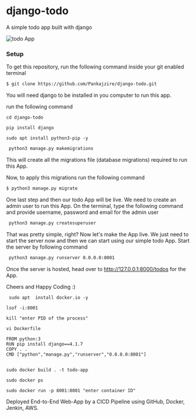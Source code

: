 # django-todo
A simple todo app built with django

![todo App](https://raw.githubusercontent.com/shreys7/django-todo/develop/staticfiles/todoApp.png)
### Setup
To get this repository, run the following command inside your git enabled terminal
```bash
$ git clone https://github.com/Pankajzire/django-todo.git
```
You will need django to be installed in you computer to run this app. 

run the following command

    cd django-todo

    pip install django
    
    sudo apt install python3-pip -y
```bash
 python3 manage.py makemigrations
```

This will create all the migrations file (database migrations) required to run this App.

Now, to apply this migrations run the following command
```bash
$ python3 manage.py migrate
```

One last step and then our todo App will be live. We need to create an admin user to run this App. On the terminal, type the following command and provide username, password and email for the admin user
```bash
 python3 manage.py createsuperuser
```

That was pretty simple, right? Now let's make the App live. We just need to start the server now and then we can start using our simple todo App. Start the server by following command

```bash
 python3 manage.py runserver 0.0.0.0:8001
```

Once the server is hosted, head over to http://127.0.0.1:8000/todos for the App.

Cheers and Happy Coding :)


     sudo apt  install docker.io -y

    lsof -i:8001

    kill "enter PID of the process"

    vi Dockerfile

    FROM python:3
    RUN pip install django==4.1.7
    COPY . .
    CMD ["python","manage.py","runserver","0.0.0.0:8001"]


    sudo docker build . -t todo-app

    sudo docker ps

    sudo docker run -p 8001:8001 "enter container ID"


Deployed End-to-End Web-App by a CICD Pipeline using GitHub, Docker, Jenkin, AWS.  



  
